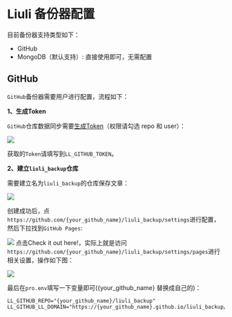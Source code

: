 # Liuli 备份器配置

目前备份器支持类型如下：
- GitHub
- MongoDB（默认支持）: 直接使用即可，无需配置

## GitHub

`GitHub`备份器需要用户进行配置，流程如下：

**1、生成Token**

`GitHub`仓库数据同步需要[生成Token](https://github.com/settings/tokens/new)（权限请勾选 repo 和 user）：

![](https://gitee.com/howie6879/oss/raw/master/uPic/UiI0cB.png)

获取的`Token`请填写到`LL_GITHUB_TOKEN`。

**2、建立`liuli_backup`仓库**

需要建立名为`liuli_backup`的仓库保存文章：

![](https://gitee.com/howie6879/oss/raw/master/uPic/GJKYIv.png)

创建成功后，点`https://github.com/{your_github_name}/liuli_backup/settings`进行配置，然后下拉找到`GitHub Pages`:

![](https://gitee.com/howie6879/oss/raw/master/uPic/e9Ed75.png)
点击Check it out here!，实际上就是访问`https://github.com/{your_github_name}/liuli_backup/settings/pages`进行相关设置，操作如下图：

![](https://gitee.com/howie6879/oss/raw/master/uPic/7fPX7z.png)

最后在`pro.env`填写一下变量即可({your_github_name} 替换成自己的)：

```env
LL_GITHUB_REPO="{your_github_name}/liuli_backup"
LL_GITHUB_LL_DOMAIN="https://{your_github_name}.github.io/liuli_backup/"
```
